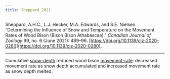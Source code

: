 ```yaml
---
title: Sheppard_2021
---
```


Sheppard, A.H.C., L.J. Hecker, M.A. Edwards, and S.E. Nielsen. “Determining the Influence of Snow and Temperature on the Movement Rates of Wood Bison (Bison Bison Athabascae).” _Canadian Journal of Zoology_ 99, no. 6 (June 2021): 489–96. [https://doi.org/10.1139/cjz-2020-0280](https://doi.org/10.1139/cjz-2020-0280).

---

Cumulative [snow-depth](../topics/snow-depth.md) reduced wood bison [movement-rate](../topics/movement-rate.md): decreased movement rate as snow depth accumulated and increased movement rate as snow depth melted. 